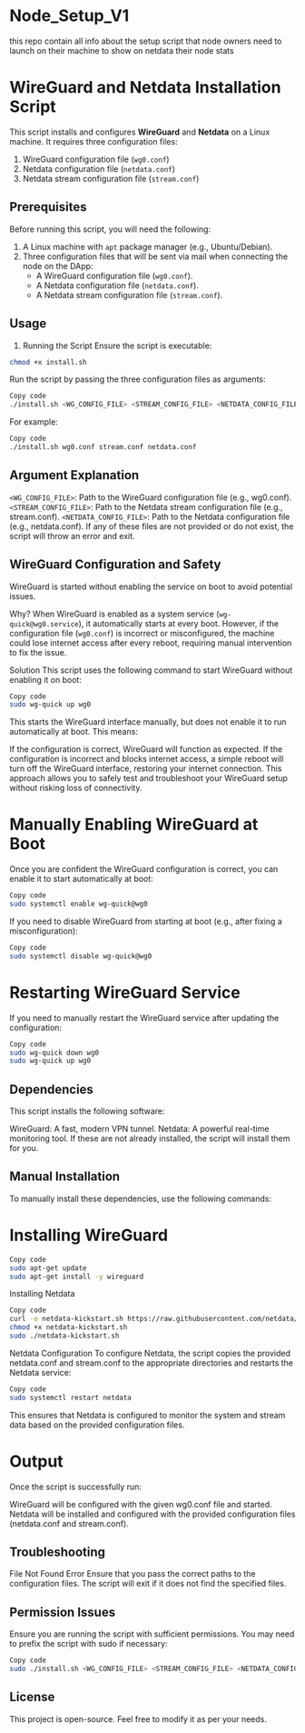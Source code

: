# Node_Setup_V1
this repo contain all info about the setup script that node owners need to launch on their machine to show on netdata their node stats

# WireGuard and Netdata Installation Script

This script installs and configures **WireGuard** and **Netdata** on a Linux machine. It requires three configuration files:
1. WireGuard configuration file (`wg0.conf`)
2. Netdata configuration file (`netdata.conf`)
3. Netdata stream configuration file (`stream.conf`)

## Prerequisites

Before running this script, you will need the following:
1. A Linux machine with `apt` package manager (e.g., Ubuntu/Debian).
2. Three configuration files that will be sent via mail when connecting the node on the DApp:
    - A WireGuard configuration file (`wg0.conf`).
    - A Netdata configuration file (`netdata.conf`).
    - A Netdata stream configuration file (`stream.conf`).

## Usage
1. Running the Script
Ensure the script is executable:

```bash
chmod +x install.sh
```
Run the script by passing the three configuration files as arguments:

```bash
Copy code
./install.sh <WG_CONFIG_FILE> <STREAM_CONFIG_FILE> <NETDATA_CONFIG_FILE>
```
For example:

```bash
Copy code
./install.sh wg0.conf stream.conf netdata.conf
```
## Argument Explanation
`<WG_CONFIG_FILE>`: Path to the WireGuard configuration file (e.g., wg0.conf).
`<STREAM_CONFIG_FILE>`: Path to the Netdata stream configuration file (e.g., stream.conf).
`<NETDATA_CONFIG_FILE>`: Path to the Netdata configuration file (e.g., netdata.conf).
If any of these files are not provided or do not exist, the script will throw an error and exit.

## WireGuard Configuration and Safety
WireGuard is started without enabling the service on boot to avoid potential issues.

Why?
When WireGuard is enabled as a system service (`wg-quick@wg0.service`), it automatically starts at every boot. However, if the configuration file (`wg0.conf`) is incorrect or misconfigured, the machine could lose internet access after every reboot, requiring manual intervention to fix the issue.

Solution
This script uses the following command to start WireGuard without enabling it on boot:
```bash
Copy code
sudo wg-quick up wg0
```
This starts the WireGuard interface manually, but does not enable it to run automatically at boot. This means:

If the configuration is correct, WireGuard will function as expected.
If the configuration is incorrect and blocks internet access, a simple reboot will turn off the WireGuard interface, restoring your internet connection.
This approach allows you to safely test and troubleshoot your WireGuard setup without risking loss of connectivity.

# Manually Enabling WireGuard at Boot
Once you are confident the WireGuard configuration is correct, you can enable it to start automatically at boot:
```bash
Copy code
sudo systemctl enable wg-quick@wg0
```
If you need to disable WireGuard from starting at boot (e.g., after fixing a misconfiguration):
```bash
Copy code
sudo systemctl disable wg-quick@wg0
```
# Restarting WireGuard Service
If you need to manually restart the WireGuard service after updating the configuration:
```bash
Copy code
sudo wg-quick down wg0
sudo wg-quick up wg0
```
## Dependencies
This script installs the following software:

WireGuard: A fast, modern VPN tunnel.
Netdata: A powerful real-time monitoring tool.
If these are not already installed, the script will install them for you.

## Manual Installation
To manually install these dependencies, use the following commands:

# Installing WireGuard
```bash
Copy code
sudo apt-get update
sudo apt-get install -y wireguard
```
Installing Netdata
```bash
Copy code
curl -o netdata-kickstart.sh https://raw.githubusercontent.com/netdata/netdata/master/packaging/installer/kickstart.sh
chmod +x netdata-kickstart.sh
sudo ./netdata-kickstart.sh
```
Netdata Configuration
To configure Netdata, the script copies the provided netdata.conf and stream.conf to the appropriate directories and restarts the Netdata service:
```bash
Copy code
sudo systemctl restart netdata
```
This ensures that Netdata is configured to monitor the system and stream data based on the provided configuration files.

# Output
Once the script is successfully run:

WireGuard will be configured with the given wg0.conf file and started.
Netdata will be installed and configured with the provided configuration files (netdata.conf and stream.conf).
## Troubleshooting
File Not Found Error
Ensure that you pass the correct paths to the configuration files. The script will exit if it does not find the specified files.

## Permission Issues
Ensure you are running the script with sufficient permissions. You may need to prefix the script with sudo if necessary:
```bash
Copy code
sudo ./install.sh <WG_CONFIG_FILE> <STREAM_CONFIG_FILE> <NETDATA_CONFIG_FILE>
```
## License
This project is open-source. Feel free to modify it as per your needs.

